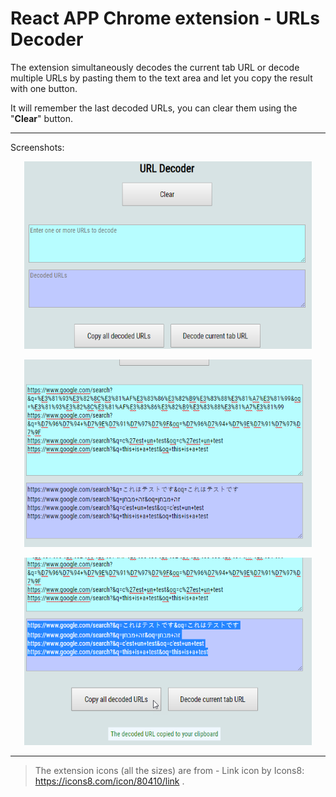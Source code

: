 # React APP Chrome extension - URLs Decoder

The extension simultaneously decodes the current tab URL or decode multiple URLs by pasting them to the text area and let you copy the result with one button.

It will remember the last decoded URLs, you can clear them using the "**Clear**" button.

---

Screenshots:

<p align="center">
  <img width="460" height="300" src="screenshots\screenshot-01.png">
</p>
<p align="center">
  <img width="460" height="300" src="screenshots\screenshot-02.png">
</p>
<p align="center">
  <img width="460" height="300" src="screenshots\screenshot-03.png">
</p>

---

> The extension icons (all the sizes) are from - Link icon by Icons8: https://icons8.com/icon/80410/link .
